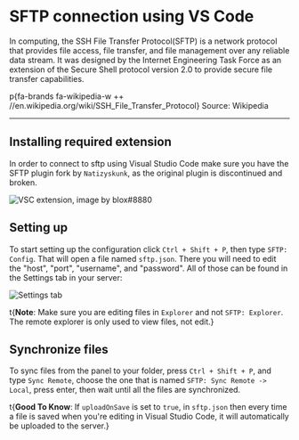 # SFTP connection using VS Code

In computing, the SSH File Transfer Protocol(SFTP) is a network protocol that provides file access, file transfer, and file management over any reliable data stream. It was designed by the Internet Engineering Task Force as an extension of the Secure Shell protocol version 2.0 to provide secure file transfer capabilities.

p{fa-brands fa-wikipedia-w ++ //en.wikipedia.org/wiki/SSH_File_Transfer_Protocol} Source: Wikipedia

---

## Installing required extension

In order to connect to sftp using Visual Studio Code make sure you have the SFTP plugin fork by `Natizyskunk`, as the original plugin is discontinued and broken.

![VSC extension, image by blox#8880](//cdn.discordapp.com/attachments/898041892279836692/931186965842378802/unknown.png)

## Setting up

To start setting up the configuration click `Ctrl + Shift + P`, then type `SFTP: Config`. That will open a file named `sftp.json`. There you will need to edit the "host", "port", "username", and "password". All of those can be found in the Settings tab in your server:

![Settings tab](/content/vscode-sftp/settings-tab.png)

t{**Note**: Make sure you are editing files in `Explorer` and not `SFTP: Explorer`. The remote explorer is only used to view files, not edit.}

## Synchronize files

To sync files from the panel to your folder, press `Ctrl + Shift + P`, and type `Sync Remote`, choose the one that is named `SFTP: Sync Remote -> Local`, press enter, then wait until all the files are synchronized.

t{**Good To Know**: If `uploadOnSave` is set to `true`, in `sftp.json` then every time a file is saved when you're editing in Visual Studio Code, it will automatically be uploaded to the server.}